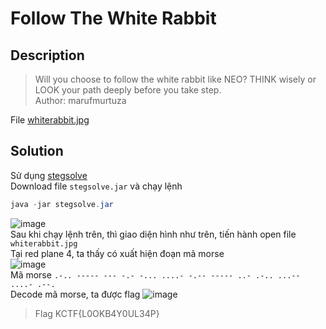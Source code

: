 # Follow The White Rabbit
## Description
> Will you choose to follow the white rabbit like NEO? THINK wisely or LOOK your path deeply before you take step.                
> Author: marufmurtuza

File [whiterabbit.jpg](https://github.com/Butterflies4/KnightCTF2022/edit/main/Steganography/Follow%20The%20White%20Rabbit/whiterabbit.jpg)
## Solution
Sử dụng [stegsolve](https://github.com/eugenekolo/sec-tools/tree/master/stego/stegsolve/stegsolve)       
Download file `stegsolve.jar` và chạy lệnh
```java
java -jar stegsolve.jar
```
![image](https://user-images.githubusercontent.com/62021009/150629866-96231c70-c876-4b53-a744-0670b897e2da.png)        
Sau khi chạy lệnh trên, thì giao diện hình như trên, tiến hành open file `whiterabbit.jpg`      
Tại red plane 4, ta thấy có xuất hiện đoạn mã morse      
![image](https://user-images.githubusercontent.com/62021009/150629947-4b8bba2a-e9df-442c-b306-0e5ef7b9a9ef.png)        
Mã morse `.-.. ----- --- -.- -... ....- -.-- ----- ..- .-.. ...-- ....- .--.`     
Decode mã morse, ta được flag
![image](https://user-images.githubusercontent.com/62021009/150630180-85a7a166-977c-4671-a5b1-d40b54ff257e.png)
> Flag KCTF{L0OKB4Y0UL34P}
